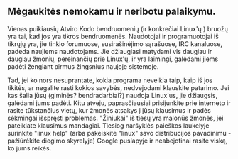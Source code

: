 <?php require("../../entete.php"); ?> <?php require("../../base.php"); ?>

<div id="corps">

<h2>M&#279;gaukit&#279;s nemokamu ir neribotu palaikymu.</h2>

<p>Vienas puikiausi&#371; Atviro Kodo bendruomeni&#371; (ir konkre&#269;iai Linux'&#371; ) bruo&#382;&#371; yra tai, kad jos yra tikros bendruomen&#279;s. Naudotojai ir programuotojai i&#353; tikr&#371;j&#371; yra, jie tinklo forumuose, susira&#353;in&#279;jimo s&#261;ra&#353;uose, IRC kanaluose, padeda naujiems naudotojams. Jie d&#382;iaugiasi matydami vis daugiau ir daugiau &#382;moni&#371;, pereinan&#269;i&#371; prie Linux'&#371;, ir yra laimingi, gal&#279;dami jiems pad&#279;ti &#382;engiant pirmus &#382;ingsnius naujoje sistemoje. </p>

<p>Tad, jei ko nors nesuprantate, kokia programa neveikia taip, kaip i&#353; jos tikit&#279;s, ar negalite rasti kokios savyb&#279;s, nedvejodami klauskite patarimo. Jei kas &#353;alia j&#363;s&#371; (gimin&#279;s? bendradarbiai?) naudoja Linux'us, jie d&#382;iaugsis, gal&#279;dami jums pad&#279;ti. Kitu atveju, papras&#269;iausiai prisijunkite prie interneto ir rasite t&#363;kstan&#269;ius viet&#371;, kur &#382;mon&#279;s atsakys &#303; j&#363;s&#371; klausimus ir pad&#279;s s&#279;kmingai i&#353;spr&#281;sti problemas. "&#381;iniukai" i&#353; ties&#371; yra malon&#363;s &#382;mon&#279;s, jei pateikiate klausimus mandagiai. Tiesiog nar&#353;ykl&#279;s paie&#353;kos laukelyje surinkite "linux help" (arba pakeiskite "linux" savo distribucijos pavadinimu - pa&#382;i&#363;r&#279;kite diegimo skyrelyje) Google puslapyje ir neabejotinai rasite visk&#261;, ko jums reik&#279;s.</p>

</div>


